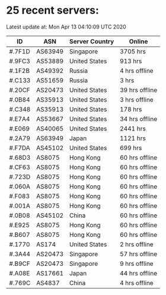 # 25 recent servers:

Latest update at: Mon Apr 13 04:10:09 UTC 2020

| ID | ASN | Server Country | Online |
| -- | --- | -------------- | ------ |
| #.7F1D | AS63949 | Singapore | 3705 hrs |
| #.9FC3 | AS53889 | United States | 913 hrs |
| #.1F2B | AS49392 | Russia | 4 hrs offline |
| #.C133 | AS51659 | Russia | 3 hrs |
| #.20CF | AS20473 | United States | 39 hrs offline |
| #.0B84 | AS35913 | United States | 3 hrs offline |
| #.C348 | AS35913 | United States | 178 hrs |
| #.E7A4 | AS53667 | United States | 34 hrs offline |
| #.E069 | AS40065 | United States | 2441 hrs |
| #.2A79 | AS63949 | Japan | 1121 hrs |
| #.F7DA | AS45102 | United States | 699 hrs |
| #.68D3 | AS8075 | Hong Kong | 60 hrs offline |
| #.CF63 | AS8075 | Hong Kong | 60 hrs offline |
| #.723D | AS8075 | Hong Kong | 60 hrs offline |
| #.060A | AS8075 | Hong Kong | 60 hrs offline |
| #.F083 | AS8075 | Hong Kong | 60 hrs offline |
| #.001A | AS8075 | Hong Kong | 60 hrs offline |
| #.0B08 | AS45102 | China | 60 hrs offline |
| #.E925 | AS8075 | Hong Kong | 60 hrs offline |
| #.B607 | AS8075 | Hong Kong | 60 hrs offline |
| #.1770 | AS174 | United States | 2 hrs offline |
| #.3A44 | AS20473 | Singapore | 57 hrs offline |
| #.B9CF | AS20473 | Singapore | 9 hrs offline |
| #.A08E | AS17661 | Japan | 44 hrs offline |
| #.769C | AS4837 | China | 4 hrs offline |

